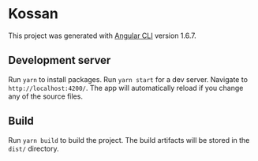 # Kossan

This project was generated with [Angular CLI](https://github.com/angular/angular-cli) version 1.6.7.

## Development server

Run `yarn` to install packages.
Run `yarn start` for a dev server. Navigate to `http://localhost:4200/`. The app will automatically reload if you change any of the source files.

## Build

Run `yarn build` to build the project. The build artifacts will be stored in the `dist/` directory.

